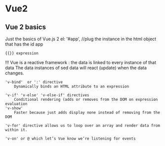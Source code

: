 # Vue2
## Vue 2 basics
Just the basics of Vue.js 2
    el: '#app', //plug the instance in the html object that has the id app

    {{}} expression
!!! Vue is a reactive framework : the data is linked to every instance of that data
    The data instances of sed data will react (update) when the data changes.

    'v-bind'  or ':' directive
        Dynamically binds an HTML attribute to an expression
    
    'v-if' 'v-else' 'v-else-if' directives
        Conditional rendering (adds or removes from the DOM on expression evaluation
    'v-show' 
        Faster because just adds display none instead of removing from the DOM

    'v-for' directive allows us to loop over an array and render data from within it.

    'v-on' or @ which let’s Vue know we’re listening for events